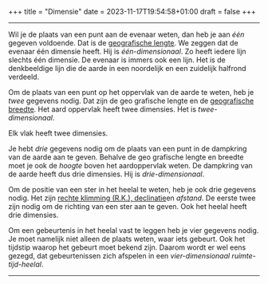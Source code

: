 +++
title = "Dimensie"
date = 2023-11-17T19:54:58+01:00
draft = false
+++

---
Wil je de plaats van een punt aan de evenaar weten, dan heb je aan *één*
gegeven voldoende. Dat is de [geografische lengte](/encyclopedie/geografi). We zeggen dat de evenaar één dimensie
heeft. Hij is *één-dimensionaal*. Zo heeft iedere lijn slechts één
dimensie. De evenaar is immers ook een lijn. Het is de denkbeeldige lijn
die de aarde in een noordelijk en een zuidelijk halfrond verdeeld.

Om de plaats van een punt op het oppervlak van de aarde te weten, heb je
*twee* gegevens nodig. Dat zijn de geo grafische lengte en de
[geografische breedte](/encyclopedie/geografi). Het aard oppervlak heeft
twee dimensies. Het is *twee-dimensionaal*.

Elk vlak heeft twee dimensies.

Je hebt *drie* gegevens nodig om de plaats van een punt in de dampkring
van de aarde aan te geven. Behalve de geo grafische lengte en breedte
moet je ook de *hoogte* boven het aardoppervlak weten. De dampkring van
de aarde heeft dus drie dimensies. Hij is *drie-dimensionaal*.

Om de positie van een ster in het heelal te weten, heb je ook drie
gegevens nodig. Het zijn [rechte klimming (R.K.), declinatie](/encyclopedie/rechteklimming)en *afstand*. De eerste twee zijn
nodig om de richting van een ster aan te geven. Ook het heelal heeft
drie dimensies.

Om een gebeurtenis in het heelal vast te leggen heb je vier gegevens
nodig. Je moet namelijk niet alleen de plaats weten, waar iets gebeurt.
Ook het tijdstip waarop het gebeurt moet bekend zijn. Daarom wordt er
wel eens gezegd, dat gebeurtenissen zich afspelen in een
*vier-dimensionaal ruimte-tijd-heelal*.

---
